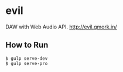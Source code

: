 # evil

DAW with Web Audio API.
http://evil.gmork.in/


## How to Run
```
$ gulp serve-dev
$ gulp serve-pro
```

